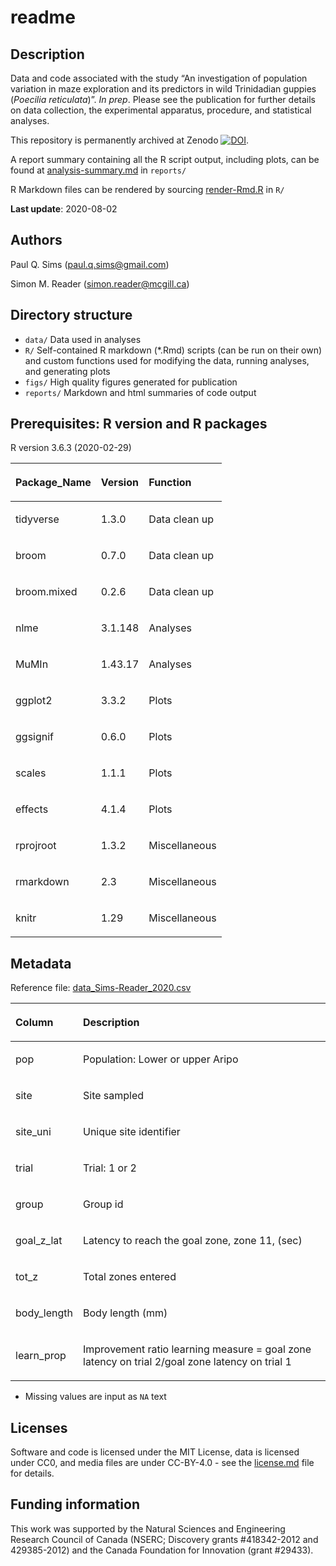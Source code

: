 readme
================

## Description

Data and code associated with the study “An investigation of population
variation in maze exploration and its predictors in wild Trinidadian
guppies (*Poecilia reticulata*)”. *In prep*. Please see the publication
for further details on data collection, the experimental apparatus,
procedure, and statistical analyses.

This repository is permanently archived at Zenodo
[![DOI](https://zenodo.org/badge/279408355.svg)](https://zenodo.org/badge/latestdoi/279408355).

A report summary containing all the R script output, including plots,
can be found at
[analysis-summary.md](https://github.com/paulqsims/inno_pop/blob/master/reports/analysis-summary.md)
in `reports/`

R Markdown files can be rendered by sourcing
[render-Rmd.R](https://github.com/paulqsims/inno_pop/blob/master/R/render-Rmd.R)
in `R/`

**Last update**: 2020-08-02

## Authors

Paul Q. Sims (<paul.q.sims@gmail.com>)

Simon M. Reader (<simon.reader@mcgill.ca>)

## Directory structure

  - `data/` Data used in analyses
  - `R/` Self-contained R markdown (\*.Rmd) scripts (can be run on their
    own) and custom functions used for modifying the data, running
    analyses, and generating plots
  - `figs/` High quality figures generated for publication
  - `reports/` Markdown and html summaries of code output

## Prerequisites: R version and R packages

R version 3.6.3 (2020-02-29)

<table>

<thead>

<tr>

<th style="text-align:left;">

Package\_Name

</th>

<th style="text-align:left;">

Version

</th>

<th style="text-align:left;">

Function

</th>

</tr>

</thead>

<tbody>

<tr>

<td style="text-align:left;">

tidyverse

</td>

<td style="text-align:left;">

1.3.0

</td>

<td style="text-align:left;">

Data clean up

</td>

</tr>

<tr>

<td style="text-align:left;">

broom

</td>

<td style="text-align:left;">

0.7.0

</td>

<td style="text-align:left;">

Data clean up

</td>

</tr>

<tr>

<td style="text-align:left;">

broom.mixed

</td>

<td style="text-align:left;">

0.2.6

</td>

<td style="text-align:left;">

Data clean up

</td>

</tr>

<tr>

<td style="text-align:left;">

nlme

</td>

<td style="text-align:left;">

3.1.148

</td>

<td style="text-align:left;">

Analyses

</td>

</tr>

<tr>

<td style="text-align:left;">

MuMIn

</td>

<td style="text-align:left;">

1.43.17

</td>

<td style="text-align:left;">

Analyses

</td>

</tr>

<tr>

<td style="text-align:left;">

ggplot2

</td>

<td style="text-align:left;">

3.3.2

</td>

<td style="text-align:left;">

Plots

</td>

</tr>

<tr>

<td style="text-align:left;">

ggsignif

</td>

<td style="text-align:left;">

0.6.0

</td>

<td style="text-align:left;">

Plots

</td>

</tr>

<tr>

<td style="text-align:left;">

scales

</td>

<td style="text-align:left;">

1.1.1

</td>

<td style="text-align:left;">

Plots

</td>

</tr>

<tr>

<td style="text-align:left;">

effects

</td>

<td style="text-align:left;">

4.1.4

</td>

<td style="text-align:left;">

Plots

</td>

</tr>

<tr>

<td style="text-align:left;">

rprojroot

</td>

<td style="text-align:left;">

1.3.2

</td>

<td style="text-align:left;">

Miscellaneous

</td>

</tr>

<tr>

<td style="text-align:left;">

rmarkdown

</td>

<td style="text-align:left;">

2.3

</td>

<td style="text-align:left;">

Miscellaneous

</td>

</tr>

<tr>

<td style="text-align:left;">

knitr

</td>

<td style="text-align:left;">

1.29

</td>

<td style="text-align:left;">

Miscellaneous

</td>

</tr>

</tbody>

</table>

## Metadata

Reference file:
[data\_Sims-Reader\_2020.csv](https://github.com/paulqsims/inno_pop/blob/master/data/data_Sims-Reader_2020.csv)

<table>

<thead>

<tr>

<th style="text-align:left;">

Column

</th>

<th style="text-align:left;">

Description

</th>

</tr>

</thead>

<tbody>

<tr>

<td style="text-align:left;">

pop

</td>

<td style="text-align:left;">

Population: Lower or upper Aripo

</td>

</tr>

<tr>

<td style="text-align:left;">

site

</td>

<td style="text-align:left;">

Site sampled

</td>

</tr>

<tr>

<td style="text-align:left;">

site\_uni

</td>

<td style="text-align:left;">

Unique site identifier

</td>

</tr>

<tr>

<td style="text-align:left;">

trial

</td>

<td style="text-align:left;">

Trial: 1 or 2

</td>

</tr>

<tr>

<td style="text-align:left;">

group

</td>

<td style="text-align:left;">

Group id

</td>

</tr>

<tr>

<td style="text-align:left;">

goal\_z\_lat

</td>

<td style="text-align:left;">

Latency to reach the goal zone, zone 11, (sec)

</td>

</tr>

<tr>

<td style="text-align:left;">

tot\_z

</td>

<td style="text-align:left;">

Total zones entered

</td>

</tr>

<tr>

<td style="text-align:left;">

body\_length

</td>

<td style="text-align:left;">

Body length (mm)

</td>

</tr>

<tr>

<td style="text-align:left;">

learn\_prop

</td>

<td style="text-align:left;">

Improvement ratio learning measure = goal zone latency on trial 2/goal
zone latency on trial 1

</td>

</tr>

</tbody>

</table>

  - Missing values are input as `NA` text

## Licenses

Software and code is licensed under the MIT License, data is licensed
under CC0, and media files are under CC-BY-4.0 - see the
[license.md](https://github.com/paulqsims/inno_pop/blob/master/license.md)
file for details.

## Funding information

This work was supported by the Natural Sciences and Engineering Research
Council of Canada (NSERC; Discovery grants \#418342-2012 and
429385-2012) and the Canada Foundation for Innovation (grant \#29433).
